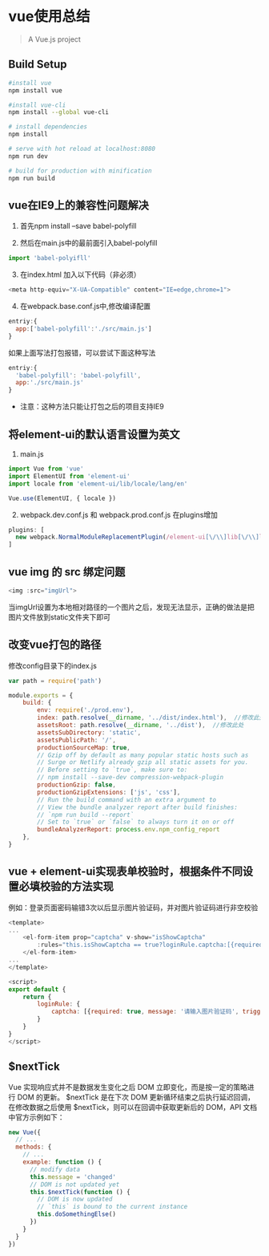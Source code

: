 # vue使用总结

> A Vue.js project

## Build Setup

``` bash
#install vue
npm install vue

#install vue-cli
npm install --global vue-cli

# install dependencies
npm install

# serve with hot reload at localhost:8080
npm run dev

# build for production with minification
npm run build

```

## vue在IE9上的兼容性问题解决

1. 首先npm install –save babel-polyfill

2. 然后在main.js中的最前面引入babel-polyfill

```javascript
import 'babel-polyifll'
```

3. 在index.html 加入以下代码（非必须）

```javascript
<meta http-equiv="X-UA-Compatible" content="IE=edge,chrome=1">
```

4. 在webpack.base.conf.js中,修改编译配置

```javascript
entriy:{ 
  app:['babel-polyfill':'./src/main.js'] 
}
```

如果上面写法打包报错，可以尝试下面这种写法

```javascript
entriy:{ 
  'babel-polyfill': 'babel-polyfill',
  app:'./src/main.js'
}
```

* 注意：这种方法只能让打包之后的项目支持IE9

## 将element-ui的默认语言设置为英文

1. main.js

```javascript
import Vue from 'vue'
import ElementUI from 'element-ui'
import locale from 'element-ui/lib/locale/lang/en'

Vue.use(ElementUI, { locale })
```

2. webpack.dev.conf.js 和 webpack.prod.conf.js 在plugins增加

```javascript
plugins: [
  new webpack.NormalModuleReplacementPlugin(/element-ui[\/\\]lib[\/\\]locale[\/\\]lang[\/\\]zh-CN/, 'element-ui/lib/locale/lang/en')
]
```

## vue img 的 src 绑定问题

```javascript
<img :src="imgUrl">
```

当imgUrl设置为本地相对路径的一个图片之后，发现无法显示，正确的做法是把图片文件放到static文件夹下即可

## 改变vue打包的路径

修改config目录下的index.js

```javascript
var path = require('path')

module.exports = {
    build: {
        env: require('./prod.env'),
        index: path.resolve(__dirname, '../dist/index.html'),  //修改此处
        assetsRoot: path.resolve(__dirname, '../dist'),  //修改此处
        assetsSubDirectory: 'static',
        assetsPublicPath: '/',
        productionSourceMap: true,
        // Gzip off by default as many popular static hosts such as
        // Surge or Netlify already gzip all static assets for you.
        // Before setting to `true`, make sure to:
        // npm install --save-dev compression-webpack-plugin
        productionGzip: false,
        productionGzipExtensions: ['js', 'css'],
        // Run the build command with an extra argument to
        // View the bundle analyzer report after build finishes:
        // `npm run build --report`
        // Set to `true` or `false` to always turn it on or off
        bundleAnalyzerReport: process.env.npm_config_report
    },    
}
```

## vue + element-ui实现表单校验时，根据条件不同设置必填校验的方法实现

例如：登录页面密码输错3次以后显示图片验证码，并对图片验证码进行非空校验

```javascript
<template>
...
    <el-form-item prop="captcha" v-show="isShowCaptcha" 
        :rules="this.isShowCaptcha == true?loginRule.captcha:[{required: false, message: '请输入图片验证码', trigger: 'blur'}]">
    </el-form-item>
...
</template>

<script>
export default {
    return {
        loginRule: {
            captcha: [{required: true, message: '请输入图片验证码', trigger: 'blur'}]
        }
    }
}
</script>
```

## $nextTick

Vue 实现响应式并不是数据发生变化之后 DOM 立即变化，而是按一定的策略进行 DOM 的更新。
$nextTick 是在下次 DOM 更新循环结束之后执行延迟回调，在修改数据之后使用 $nextTick，则可以在回调中获取更新后的 DOM，API 文档中官方示例如下：

```javascript
new Vue({
  // ...
  methods: {
    // ...
    example: function () {
      // modify data
      this.message = 'changed'
      // DOM is not updated yet
      this.$nextTick(function () {
        // DOM is now updated
        // `this` is bound to the current instance
        this.doSomethingElse()
      })
    }
  }
})
```






